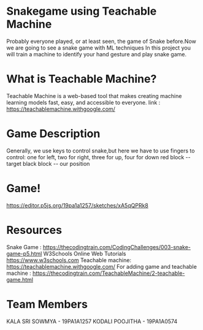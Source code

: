 # Snakegame using Teachable Machine
Probably  everyone played, or at least seen, the game of Snake before.Now we are going to see a snake game with ML techniques
In this project you will train a machine to identify your hand gesture and play snake game.
# What is Teachable Machine?
Teachable Machine is a web-based tool that makes creating machine learning models fast, easy, and accessible to everyone.
link : https://teachablemachine.withgoogle.com/
# Game Description
  Generally, we use keys to control snake,but here we have to  use fingers to control:
  one for left, 
  two for right,
  three for up, 
  four for down
  red block -- target 
  black block -- our position
#  Game!  
  https://editor.p5js.org/19pa1a1257/sketches/xA5qQPRk8
  

# Resources
   Snake Game : https://thecodingtrain.com/CodingChallenges/003-snake-game-p5.html
   W3Schools Online Web Tutorials https://www.w3schools.com
   Teachable machine: https://teachablemachine.withgoogle.com/
   For adding game and teachable machine : https://thecodingtrain.com/TeachableMachine/2-teachable-game.html
# Team Members
KALA SRI SOWMYA - 19PA1A1257
KODALI POOJITHA - 19PA1A0574
 
